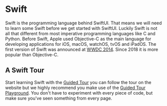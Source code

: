 # Swift

Swift is the programming language behind SwiftUI. That means we will need to learn some Swift before we get started with SwiftUI. Luckily Swift is not all that different from most imperative programming languages like C and Python. Before Swift, Apple used Objective-C
as the main language for developing applications for iOS, macOS, watchOS, tvOS and iPadOS.
The first version of Swift was announced at [WWDC 2014](https://www.youtube.com/watch?v=MO7Ta0DvEWA). Since 2018 it is more popular than Objective-C.


## A Swift Tour

Start learning Swift with the [Guided Tour](https://docs.swift.org/swift-book/GuidedTour/GuidedTour.html) you can follow the tour on the website but we highly recommend you make
use of the [Guided Tour Playground](https://docs.swift.org/swift-book/GuidedTour/GuidedTour.playground.zip).
You don't have to experiment with every piece of code, but make sure you've seen something
from every page.
